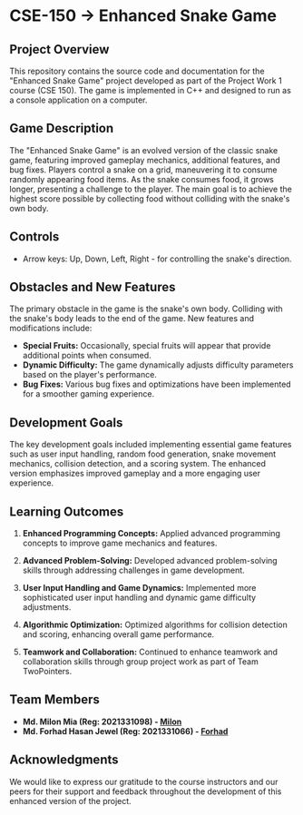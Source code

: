 # CSE-150 -> Enhanced Snake Game

## Project Overview

This repository contains the source code and documentation for the "Enhanced Snake Game" project developed as part of the Project Work 1 course (CSE 150). The game is implemented in C++ and designed to run as a console application on a computer.

## Game Description

The "Enhanced Snake Game" is an evolved version of the classic snake game, featuring improved gameplay mechanics, additional features, and bug fixes. Players control a snake on a grid, maneuvering it to consume randomly appearing food items. As the snake consumes food, it grows longer, presenting a challenge to the player. The main goal is to achieve the highest score possible by collecting food without colliding with the snake's own body.

## Controls

- Arrow keys: Up, Down, Left, Right - for controlling the snake's direction.

## Obstacles and New Features

The primary obstacle in the game is the snake's own body. Colliding with the snake's body leads to the end of the game. New features and modifications include:

- **Special Fruits:** Occasionally, special fruits will appear that provide additional points when consumed.
- **Dynamic Difficulty:** The game dynamically adjusts difficulty parameters based on the player's performance.
- **Bug Fixes:** Various bug fixes and optimizations have been implemented for a smoother gaming experience.

## Development Goals

The key development goals included implementing essential game features such as user input handling, random food generation, snake movement mechanics, collision detection, and a scoring system. The enhanced version emphasizes improved gameplay and a more engaging user experience.

## Learning Outcomes

1. **Enhanced Programming Concepts:** Applied advanced programming concepts to improve game mechanics and features.

2. **Advanced Problem-Solving:** Developed advanced problem-solving skills through addressing challenges in game development.

3. **User Input Handling and Game Dynamics:** Implemented more sophisticated user input handling and dynamic game difficulty adjustments.

4. **Algorithmic Optimization:** Optimized algorithms for collision detection and scoring, enhancing overall game performance.

5. **Teamwork and Collaboration:** Continued to enhance teamwork and collaboration skills through group project work as part of Team TwoPointers.

## Team Members

- **Md. Milon Mia (Reg: 2021331098) - [Milon](https://github.com/muhammadMilon)**
- **Md. Forhad Hasan Jewel (Reg: 2021331066) - [Forhad](https://github.com/2021331066-forhad)**

## Acknowledgments

We would like to express our gratitude to the course instructors and our peers for their support and feedback throughout the development of this enhanced version of the project.
